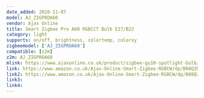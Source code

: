 ```yaml
---
date_added: 2020-11-07
model: AJ_ZIGPROA60
vendor: Ajax Online
title: Smart Zigbee Pro A60 RGBCCT Bulb E27/B22
category: light
supports: on/off, brightness, colortemp, colorxy
zigbeemodel: ['AJ_ZIGPROA60']
compatible: [z2m]
z2m: AJ_ZIGPROA60
mlink: https://www.ajaxonline.co.uk/product/zigbee-gu10-spotlight-bulb/
link: https://www.amazon.co.uk/Ajax-Online-Smart-Zigbee-RGBCW/dp/B08QZQ1YF5
link2: https://www.amazon.co.uk/Ajax-Online-Smart-Zigbee-RGBCW/dp/B08QZRHHXS
link3: 
link4: 
---
```


